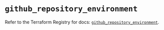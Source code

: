 # `github_repository_environment`

Refer to the Terraform Registry for docs: [`github_repository_environment`](https://registry.terraform.io/providers/integrations/github/6.3.1/docs/resources/repository_environment).
